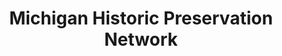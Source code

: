---
layout: repo
title: "Michigan Historic Preservation Network"
id: 4087
permalink: repos/4087/
---